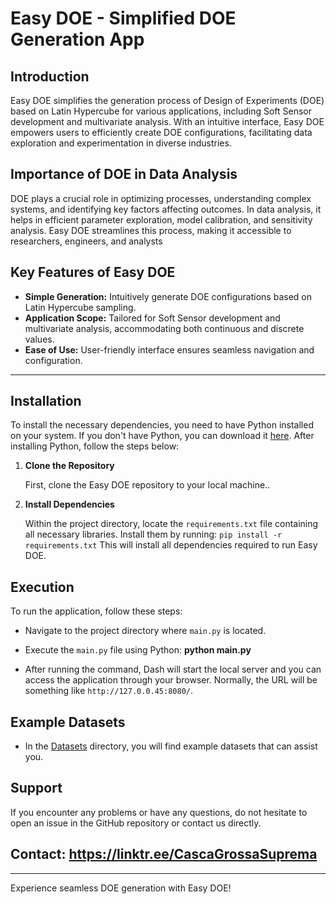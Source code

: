 
# Easy DOE - Simplified DOE Generation App
## Introduction

Easy DOE simplifies the generation process of Design of Experiments (DOE) based on Latin Hypercube for various applications, including Soft Sensor development and multivariate analysis. With an intuitive interface, Easy DOE empowers users to efficiently create DOE configurations, facilitating data exploration and experimentation in diverse industries.

## Importance of DOE in Data Analysis

DOE plays a crucial role in optimizing processes, understanding complex systems, and identifying key factors affecting outcomes. In data analysis, it helps in efficient parameter exploration, model calibration, and sensitivity analysis. Easy DOE streamlines this process, making it accessible to researchers, engineers, and analysts

## Key Features of Easy DOE

- **Simple Generation:** Intuitively generate DOE configurations based on Latin Hypercube sampling.
- **Application Scope:** Tailored for Soft Sensor development and multivariate analysis, accommodating both continuous and discrete values.
- **Ease of Use:** User-friendly interface ensures seamless navigation and configuration.

---

## Installation

To install the necessary dependencies, you need to have Python installed on your system. If you don't have Python, you can download it [here](https://www.python.org/downloads/). After installing Python, follow the steps below:

1. **Clone the Repository**

   First, clone the Easy DOE repository to your local machine..

2. **Install Dependencies**

   Within the project directory, locate the `requirements.txt` file containing all necessary libraries. Install them by running: `pip install -r requirements.txt` 
This will install all dependencies required to run Easy DOE.

## Execution

To run the application, follow these steps:

* Navigate to the project directory where `main.py` is located.

* Execute the `main.py` file using Python: **python main.py**

* After running the command, Dash will start the local server and you can access the application through your browser. Normally, the URL will be something like `http://127.0.0.45:8080/`.

## Example Datasets

* In the [Datasets](https://github.com/Spogis/EasyDOE/tree/master/datasets) directory, you will find example datasets that can assist you.

## Support

If you encounter any problems or have any questions, do not hesitate to open an issue in the GitHub repository or contact us directly.

## Contact: https://linktr.ee/CascaGrossaSuprema

---

Experience seamless DOE generation with Easy DOE!
